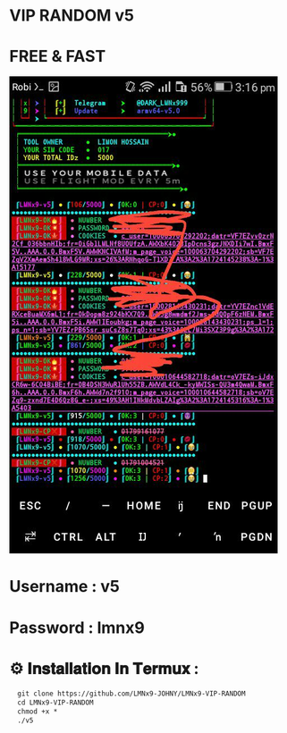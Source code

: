 # VIP RANDOM v5
# FREE & FAST

![LOGO](https://github.com/LMNx9-JOHNY/LMNx9-VIP-RANDOM/blob/main/photo_2024-08-22_20-47-04.jpg)

# Username : v5
# Password : lmnx9

# ⚙️ 𝐈𝐧𝐬𝐭𝐚𝐥𝐥𝐚𝐭𝐢𝐨𝐧 𝐈𝐧 𝐓𝐞𝐫𝐦𝐮𝐱 :
      git clone https://github.com/LMNx9-JOHNY/LMNx9-VIP-RANDOM
      cd LMNx9-VIP-RANDOM
      chmod +x *
      ./v5

